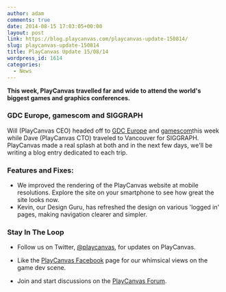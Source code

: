 ```yaml
---
author: adam
comments: true
date: 2014-08-15 17:03:05+00:00
layout: post
link: https://blog.playcanvas.com/playcanvas-update-150814/
slug: playcanvas-update-150814
title: PlayCanvas Update 15/08/14
wordpress_id: 1614
categories:
  - News
---
```


**This week, PlayCanvas travelled far and wide to attend the world's biggest games and graphics conferences.**

### GDC Europe, gamescom and SIGGRAPH

Will (PlayCanvas CEO) headed off to [GDC Europe](http://www.gdceurope.com/) and [gamescom](https://www.gamescom.global/)this week while Dave (PlayCanvas CTO) traveled to Vancouver for SIGGRAPH. PlayCanvas made a real splash at both and in the next few days, we'll be writing a blog entry dedicated to each trip.

### Features and Fixes:

- We improved the rendering of the PlayCanvas website at mobile resolutions. Explore the site on your smartphone to see how great the site looks now.
- Kevin, our Design Guru, has refreshed the design on various 'logged in' pages, making navigation clearer and simpler.

### Stay In The Loop

* Follow us on Twitter, [@playcanvas](https://twitter.com/playcanvas), for updates on PlayCanvas.

* Like the [PlayCanvas Facebook](https://facebook.com/playcanvas) page for our whimsical views on the game dev scene.

* Join and start discussions on the [PlayCanvas Forum](https://forum.playcanvas.com/).
